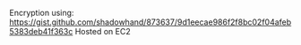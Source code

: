 


Encryption using: https://gist.github.com/shadowhand/873637/9d1eecae986f2f8bc02f04afeb5383deb41f363c
Hosted on EC2

